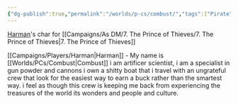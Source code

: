 ```yaml
---
{"dg-publish":true,"permalink":"/worlds/p-cs/combust/","tags":["Pirate","Balky"]}
---
```


[Harman](Harman.md)'s char for [[Campaigns/As DM/7. The Prince of Thieves/7. The Prince of Thieves\|7. The Prince of Thieves]]

[[Campaigns/Players/Harman\|Harman]] - My name is [[Worlds/PCs/Combust\|Combust]] i am artificer scientist, i am a specialist in gun powder and cannons i own a shitty boat that i travel with an ungrateful crew that look for the easiest way to earn a buck rather than the smartest way. i feel as though this crew is keeping me back from experiencing the treasures of the world its wonders and people and culture.